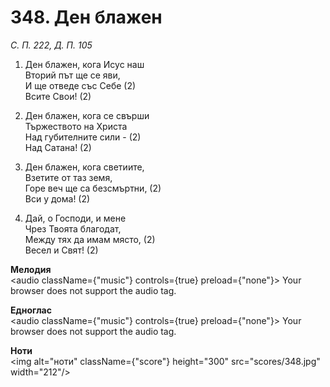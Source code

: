 # 348. Ден блажен  

*С. П. 222, Д. П. 105*  

1. Ден блажен, кога Исус наш  
Вторий път ще се яви,  
И ще отведе със Себе (2)  
Всите Свои! (2)  

2. Ден блажен, кога се свърши  
Тържеството на Христа  
Над губителните сили - (2)  
Над Сатана! (2)  

3. Ден блажен, кога светиите,  
Взетите от таз земя,  
Горе веч ще са безсмъртни, (2)  
Вси у дома! (2)  

4. Дай, о Господи, и мене  
Чрез Твоята благодат,  
Между тях да имам място, (2)  
Весел и Свят! (2)  

__Мелодия__  
<audio className={"music"} controls={true} preload={"none"}><source src="mp3/348.mp3" type="audio/mpeg"/>
Your browser does not support the audio tag.
</audio>  

__Едноглас__  
<audio className={"music"} controls={true} preload={"none"}><source src="transp/348.mp3" type="audio/mpeg"/>
Your browser does not support the audio tag.
</audio>  

__Ноти__  
<img alt="ноти" className={"score"} height="300" src="scores/348.jpg" width="212"/>
